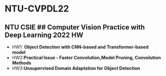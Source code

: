 # NTU-CVPDL22

## NTU CSIE ##  Computer Vision Practice with Deep Learning 2022 HW

- HW1: **Object Detection with CNN-based and Transformer-based model**
- HW2:**Practical Issue - Faster Convolution,Model Pruning, Convolution Methods**
- HW3:**Unsupervised Domain Adaptation for Object Detection**